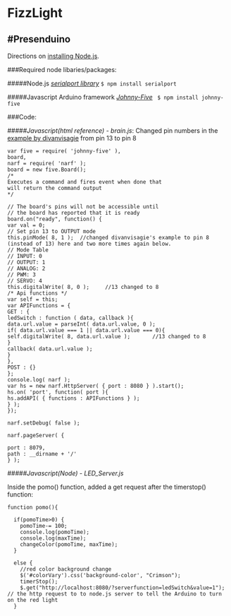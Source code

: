 FizzLight
=========

#Presenduino
---------------------

Directions on [installing Node.js](https://github.com/joyent/node/wiki/installation). 



###Required node libaries/packages:


#####Node.js [*serialport library*](https://npmjs.org/package/serialport)
  ```$ npm install serialport```
  
  
#####Javascript Arduino framework [*Johnny-Five*](https://github.com/rwaldron/johnny-five#setup-and-assemble-arduino)
 ``` $ npm install johnny-five```



###Code:

#####*Javascript(html reference) - brain.js*: Changed pin numbers in the [example by divanvisagie](https://gist.github.com/divanvisagie/4702867) from pin 13 to pin 8


```
var five = require( 'johnny-five' ),
board,
narf = require( 'narf' );
board = new five.Board();
/*
Executes a command and fires event when done that
will return the command output
*/
 
// The board's pins will not be accessible until
// the board has reported that it is ready
board.on("ready", function() {
var val = 0;
// Set pin 13 to OUTPUT mode
this.pinMode( 8, 1 );  //changed divanvisagie's example to pin 8 (instead of 13) here and two more times again below.
// Mode Table
// INPUT: 0
// OUTPUT: 1
// ANALOG: 2
// PWM: 3
// SERVO: 4
this.digitalWrite( 8, 0 );     //13 changed to 8
/* Api functions */
var self = this;
var APIFunctions = {
GET : {
ledSwitch : function ( data, callback ){
data.url.value = parseInt( data.url.value, 0 );
if( data.url.value === 1 || data.url.value === 0){
self.digitalWrite( 8, data.url.value );       //13 changed to 8
}
callback( data.url.value );
}
},
POST : {}
};
console.log( narf );
var hs = new narf.HttpServer( { port : 8080 } ).start();
hs.on( 'port', function( port ){
hs.addAPI( { functions : APIFunctions } );
} );
});
 
narf.setDebug( false );
 
narf.pageServer( {
 
port : 8079,
path : __dirname + '/'
} );
```




#####*Javascript(Node) - LED_Server.js* 

Inside the pomo() function, added a get request after the timerstop() function:
```
function pomo(){

  if(pomoTime>0) {
    pomoTime-= 100;
    console.log(pomoTime);
    console.log(maxTime);
    changeColor(pomoTime, maxTime);
  }
    
  else {
    //red color background change
    $('#colorVary').css('background-color', "Crimson");
    timerStop();
    $.get("http://localhost:8080/?serverfunction=ledSwitch&value=1");      // the http request to to node.js server to tell the Arduino to turn on the red light
  }
```


